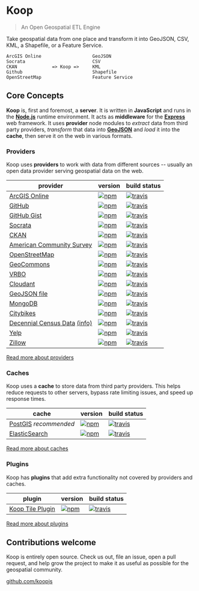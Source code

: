 # Koop

> An Open Geospatial ETL Engine

Take geospatial data from one place and transform it into GeoJSON, CSV, KML, a Shapefile, or a Feature Service.

```
ArcGIS Online                   GeoJSON
Socrata                         CSV
CKAN             => Koop =>     KML
Github                          Shapefile
OpenStreetMap                   Feature Service
```

## Core Concepts

**Koop** is, first and foremost, a **server**. It is written in **JavaScript** and runs in the [**Node.js**](https://nodejs.org/) runtime environment. It acts as **middleware** for the [**Express**](http://expressjs.com/) web framework. It uses **provider** node modules to *extract* data from third party providers, *transform* that data into [**GeoJSON**](http://geojson.org/) and *load* it into the **cache**, then serve it on the web in various formats.

### Providers

Koop uses **providers** to work with data from different sources -- usually an open data provider serving geospatial data on the web.

| provider | version | build status |
| -------- | ------- | ------------ |
| [ArcGIS Online](https://github.com/koopjs/koop-agol) | [![npm](https://img.shields.io/npm/v/koop-agol.svg?style=flat-square)](https://www.npmjs.com/package/koop-agol) | [![travis](https://img.shields.io/travis/koopjs/koop-agol.svg?style=flat-square)](https://travis-ci.org/koopjs/koop-agol) |
| [GitHub](https://github.com/koopjs/koop-github) | [![npm](https://img.shields.io/npm/v/koop-github.svg?style=flat-square)](https://www.npmjs.com/package/koop-github) | [![travis](https://img.shields.io/travis/koopjs/koop-github.svg?style=flat-square)](https://travis-ci.org/koopjs/koop-github) |
| [GitHub Gist](https://github.com/koopjs/koop-gist) | [![npm](https://img.shields.io/npm/v/koop-gist.svg?style=flat-square)](https://www.npmjs.com/package/koop-gist) | [![travis](https://img.shields.io/travis/koopjs/koop-gist.svg?style=flat-square)](https://travis-ci.org/koopjs/koop-gist) |
| [Socrata](https://github.com/koopjs/koop-socrata) | [![npm](https://img.shields.io/npm/v/koop-socrata.svg?style=flat-square)](https://www.npmjs.com/package/koop-socrata) | [![travis](https://img.shields.io/travis/koopjs/koop-socrata.svg?style=flat-square)](https://travis-ci.org/koopjs/koop-socrata) |
| [CKAN](https://github.com/koopjs/koop-ckan) | [![npm](https://img.shields.io/npm/v/koop-ckan.svg?style=flat-square)](https://www.npmjs.com/package/koop-ckan) | [![travis](https://img.shields.io/travis/koopjs/koop-ckan.svg?style=flat-square)](https://travis-ci.org/koopjs/koop-ckan) |
| [American Community Survey](https://github.com/koopjs/koop-acs) | [![npm](https://img.shields.io/npm/v/koop-acs.svg?style=flat-square)](https://www.npmjs.com/package/koop-acs) | [![travis](https://img.shields.io/travis/koopjs/koop-acs.svg?style=flat-square)](https://travis-ci.org/koopjs/koop-acs) |
| [OpenStreetMap](https://github.com/koopjs/koop-osm) | [![npm](https://img.shields.io/npm/v/koop-osm.svg?style=flat-square)](https://www.npmjs.com/package/koop-osm) | [![travis](https://img.shields.io/travis/koopjs/koop-osm.svg?style=flat-square)](https://travis-ci.org/koopjs/koop-osm) |
| [GeoCommons](https://github.com/koopjs/koop-geocommons) | [![npm](https://img.shields.io/npm/v/koop-geocommons.svg?style=flat-square)](https://www.npmjs.com/package/koop-geocommons) | [![travis](https://img.shields.io/travis/koopjs/koop-geocommons.svg?style=flat-square)](https://travis-ci.org/koopjs/koop-geocommons) |
| [VRBO](https://github.com/koopjs/koop-vrbo) | [![npm](https://img.shields.io/npm/v/koop-vrbo.svg?style=flat-square)](https://www.npmjs.com/package/koop-vrbo) | [![travis](https://img.shields.io/travis/koopjs/koop-vrbo.svg?style=flat-square)](https://travis-ci.org/koopjs/koop-vrbo) |
| [Cloudant](https://github.com/cloudant/koop-cloudant) | [![npm](https://img.shields.io/npm/v/koop-cloudant.svg?style=flat-square)](https://www.npmjs.com/package/koop-cloudant) | [![travis](https://img.shields.io/travis/cloudant/koop-cloudant.svg?style=flat-square)](https://travis-ci.org/cloudant/koop-cloudant) |
| [GeoJSON file](https://github.com/jseppi/koop-geojson-file) | [![npm](https://img.shields.io/npm/v/koop-geojson-file.svg?style=flat-square)](https://www.npmjs.com/package/koop-geojson-file) | [![travis](https://img.shields.io/travis/jseppi/koop-geojson-file.svg?style=flat-square)](https://travis-ci.org/jseppi/koop-geojson-file) |
| [MongoDB](https://github.com/chelm/koop-mongo) | [![npm](https://img.shields.io/npm/v/koop-mongo.svg?style=flat-square)](https://www.npmjs.com/package/koop-mongo) | [![travis](https://img.shields.io/travis/chelm/koop-mongo.svg?style=flat-square)](https://travis-ci.org/chelm/koop-mongo) |
| [Citybikes](https://github.com/nixta/koop-citybikes) | [![npm](https://img.shields.io/npm/v/koop-citybikes.svg?style=flat-square)](https://www.npmjs.com/package/koop-citybikes) | [![travis](https://img.shields.io/travis/nixta/koop-citybikes.svg?style=flat-square)](https://travis-ci.org/nixta/koop-citybikes) |
| [Decennial Census Data](https://github.com/koopjs/koop-census) [(info)](http://www.census.gov/data/developers/data-sets/decennial-census-data.html) | [![npm](https://img.shields.io/npm/v/koop-census.svg?style=flat-square)](https://www.npmjs.com/package/koop-census) | [![travis](https://img.shields.io/travis/koopjs/koop-census.svg?style=flat-square)](https://travis-ci.org/koopjs/koop-census) |
| [Yelp](https://github.com/koopjs/koop-yelp) | [![npm](https://img.shields.io/npm/v/koop-yelp.svg?style=flat-square)](https://www.npmjs.com/package/koop-yelp) | [![travis](https://img.shields.io/travis/koopjs/koop-yelp.svg?style=flat-square)](https://travis-ci.org/koopjs/koop-yelp) |
| [Zillow](https://github.com/dmfenton/koop-zillow) | [![npm](https://img.shields.io/npm/v/koop-zillow.svg?style=flat-square)](https://www.npmjs.com/package/koop-zillow) | [![travis](https://img.shields.io/travis/dmfenton/koop-zillow.svg?style=flat-square)](https://travis-ci.org/dmfenton/koop-zillow) |

[Read more about providers](docs/providers.md)

### Caches

Koop uses a **cache** to store data from third party providers. This helps reduce requests to other servers, bypass rate limiting issues, and speed up response times.

| cache | version | build status |
| ----- | ------- | ------------ |
| [PostGIS](https://github.com/koopjs/koop-pgcache) *recommended* | [![npm](https://img.shields.io/npm/v/koop-pgcache.svg?style=flat-square)](https://www.npmjs.com/package/koop-pgcache) | [![travis](https://img.shields.io/travis/koopjs/koop-pgcache.svg?style=flat-square)](https://travis-ci.org/koopjs/koop-pgcache) |
| [ElasticSearch](https://github.com/koopjs/koop-escache) | [![npm](https://img.shields.io/npm/v/koop-escache.svg?style=flat-square)](https://www.npmjs.com/package/koop-escache) | [![travis](https://img.shields.io/travis/koopjs/koop-escache.svg?style=flat-square)](https://travis-ci.org/koopjs/koop-escache) |

[Read more about caches](docs/caches.md)

### Plugins

Koop has **plugins** that add extra functionality not covered by providers and caches.

| plugin | version | build status |
| ------ | ------- | ------------ |
| [Koop Tile Plugin](https://github.com/koopjs/koop-tile-plugin) | [![npm](https://img.shields.io/npm/v/koop-tile-plugin.svg?style=flat-square)](https://www.npmjs.com/package/koop-tile-plugin) | [![travis](https://img.shields.io/travis/koopjs/koop-tile-plugin.svg?style=flat-square)](https://travis-ci.org/koopjs/koop-tile-plugin) |

[Read more about plugins](docs/plugins.md)

## Contributions welcome

Koop is entirely open source. Check us out, file an issue, open a pull request, and help grow the project to make it as useful as possible for the geospatial community.

[github.com/koopjs](http://github.com/koopjs)
